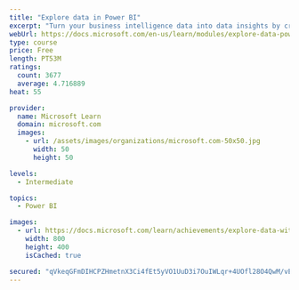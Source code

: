 ```yaml
---
title: "Explore data in Power BI"
excerpt: "Turn your business intelligence data into data insights by creating and configuring Power BI dashboards."
webUrl: https://docs.microsoft.com/en-us/learn/modules/explore-data-power-bi/
type: course
price: Free
length: PT53M
ratings:
  count: 3677
  average: 4.716889
heat: 55

provider:
  name: Microsoft Learn
  domain: microsoft.com
  images:
    - url: /assets/images/organizations/microsoft.com-50x50.jpg
      width: 50
      height: 50

levels:
  - Intermediate

topics:
  - Power BI

images:
  - url: https://docs.microsoft.com/learn/achievements/explore-data-with-power-bi-desktop-social.png
    width: 800
    height: 400
    isCached: true

secured: "qVkeqGFmDIHCPZHmetnX3Ci4fEt5yVO1UuD3i7OuIWLqr+4UOfl28O4QwM/vEbrJO13Jrwx0Wu0X9NZZn1+WpsCza+UwkRN0TqX5qHIPaWNb/OZUMwX4qo+h6aLILXNGizIr5oWR5NrqNTHkNFWW47tK3bXmBXtCppf4O6wwM9d4t2PsgOIzf2fAwwNlxTh2RpDOmmobHBiSo8xjQxGNF17knF9dATmltDgNPzV4GobtJG5iLd3PbhNh8h79w+7HMGKJ9eUM/gJZn3z04DjhY72k8lYzbT2NjrMHVr59rC5i+KE4JNLMnYW9rtDLKMB8k71WoImAgrPC4N1X1Jk+IX8WqY38AGP3udd9DmIrkCGv3y0mH43B0qtr8+a/+a9wyL7MSItlJNJWyzBJjIKahlHLLZgpHI+9XvW+vmfXG+8=;txo6cY152hrBquMHvZrapw=="
---
```


